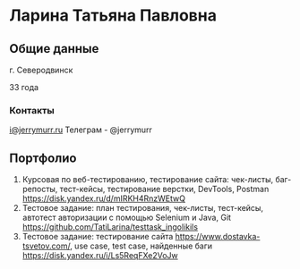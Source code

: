 # Ларина Татьяна Павловна

## Общие данные
г. Северодвинск

33 года

### Контакты
i@jerrymurr.ru
Телеграм - @jerrymurr

## Портфолио
1. Курсовая по веб-тестированию, тестирование сайта: чек-листы, баг-репосты, тест-кейсы, тестирование верстки, DevTools, Postman
https://disk.yandex.ru/d/mIRKH4RnzWEtwQ
2. Тестовое задание: план тестирования, чек-листы, тест-кейсы, автотест авторизации с помощью Selenium и Java, Git
https://github.com/TatiLarina/testtask_ingolikils
3. Тестовое задание: тестирование сайта https://www.dostavka-tsvetov.com/, use case, test case, найденные баги
https://disk.yandex.ru/i/Ls5ReqFXe2VoJw


